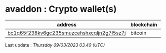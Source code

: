 # avaddon : Crypto wallet(s)

| address | blockchain | Balance |
|---|---|---|
| [bc1q65f238kv6gc235smuzcehshxcqljn2g7l5sz7j](https://www.blockchain.com/explorer/addresses/btc/bc1q65f238kv6gc235smuzcehshxcqljn2g7l5sz7j) | bitcoin | $ 1185 |

Last update : _Thursday 09/03/2023 03.40 (UTC)_

